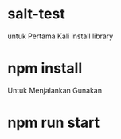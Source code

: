# salt-test
untuk Pertama Kali install library
# npm install
Untuk Menjalankan Gunakan
# npm run start
